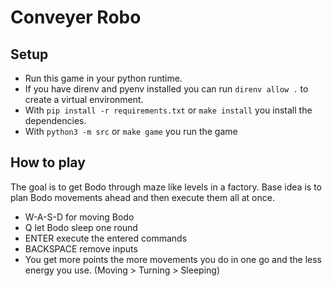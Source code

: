 # Conveyer Robo
## Setup
- Run this game in your python runtime.
- If you have direnv and pyenv installed you can run `direnv allow .` to create a virtual environment.
- With `pip install -r requirements.txt` or `make install` you install the dependencies.
- With `python3 -m src` or `make game` you run the game


## How to play
The goal is to get Bodo through maze like levels in a factory. Base idea is to plan Bodo movements ahead and then execute them all at once.
- ​W-A-S-D for moving Bodo
- Q let Bodo sleep one round
- ENTER execute the entered commands
- BACKSPACE remove inputs
- You get more points the more movements you do in one go and the less energy you use. (Moving > Turning > Sleeping)
